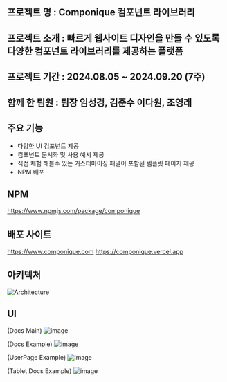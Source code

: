 ## 프로젝트 명 : Componique 컴포넌트 라이브러리

## 프로젝트 소개 : 빠르게 웹사이트 디자인을 만들 수 있도록 다양한 컴포넌트 라이브러리를 제공하는 플랫폼

## 프로젝트 기간 : 2024.08.05 ~ 2024.09.20 (7주)

## 함께 한 팀원 : 팀장 임성경, 김준수 이다원, 조영래

## 주요 기능
- 다양한 UI 컴포넌트 제공
- 컴포넌트 문서화 및 사용 예시 제공
- 직접 체험 해볼수 있는 커스터마이징 패널이 포함된 템플릿 페이지 제공
- NPM 배포
  
## NPM
https://www.npmjs.com/package/componique

## 배포 사이트
https://www.componique.com
https://componique.vercel.app

## 아키텍처
![Architecture](https://github.com/user-attachments/assets/b0576a19-a3ba-48a2-89c9-36ad042a8b95)

## UI
(Docs Main) 
![image](https://github.com/user-attachments/assets/f9242871-8fff-4153-a9e0-02774b32ea79)

(Docs Example)
![image](https://github.com/user-attachments/assets/676912d6-533f-42eb-a529-54abfe584c31)

(UserPage Example)
![image](https://github.com/user-attachments/assets/e2474b40-d1a4-4649-b1c0-ad31b075e125)

(Tablet Docs Example)
![image](https://github.com/user-attachments/assets/023e49dc-0ea8-41d8-aea3-06fcc69c7311)
